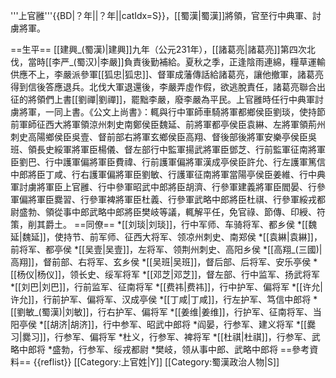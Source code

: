 '''上官雝'''{{BD|？年||？年||catIdx=S}}，[[蜀漢|蜀漢]]將領，官至行中典軍、討虜將軍。

==生平==
[[建興_(蜀漢)|建興]]九年（公元231年），[[諸葛亮|諸葛亮]]第四次北伐，當時[[李严_(蜀汉)|李嚴]]負責後勤補給。夏秋之季，正逢陰雨連綿，糧草運輸供應不上，李嚴派參軍[[狐忠|狐忠]]、督軍成藩傳話給諸葛亮，讓他撤軍，諸葛亮得到信後答應退兵。北伐大軍退還後，李嚴弄虛作假，欲逃脫責任，諸葛亮聯合出征的將領們上書[[劉禪|劉禪]]，罷黜李嚴，廢李嚴為平民。上官雝時任行中典軍討虜將軍，一同上書。<ref>《公文上尚書》：輒與行中軍師車騎將軍都鄉侯臣劉琰，使持節前軍師征西大將軍領涼州刺史南鄭侯臣魏延、前將軍都亭侯臣袁綝、左將軍領荊州刺史高陽鄉侯臣吳壹、督前部右將軍玄鄉侯臣高翔、督後部後將軍安樂亭侯臣吳班、領長史綏軍將軍臣楊儀、督左部行中監軍揚武將軍臣鄧芝、行前監軍征南將軍臣劉巴、行中護軍偏將軍臣費禕、行前護軍偏將軍漢成亭侯臣許允、行左護軍篤信中郎將臣丁咸、行右護軍偏將軍臣劉敏、行護軍征南將軍當陽亭侯臣姜維、行中典軍討虜將軍臣上官雝、行中參軍昭武中郎將臣胡濟、行參軍建義將軍臣閻晏、行參軍偏將軍臣爨習、行參軍裨將軍臣杜義、行參軍武略中郎將臣杜祺、行參軍綏戎都尉盛勃、領從事中郎武略中郎將臣樊岐等議，輒解平任，免官祿、節傳、印綬、符策，削其爵土。</ref>
==同僚==
*[[刘琰|刘琰]]，行中军师、车骑将军、都乡侯
*[[魏延|魏延]]，使持节、前军师、征西大将军、领凉州刺史、南郑侯
*[[袁綝|袁綝]]，前将军、都亭侯
*[[吴壹|吴壹]]，左将军、领荆州刺史、高阳乡侯
*[[高翔_(三國)|高翔]]，督前部、右将军、玄乡侯
*[[吴班|吴班]]，督后部、后将军、安乐亭侯
*[[杨仪|杨仪]]，领长史、绥军将军
*[[邓芝|邓芝]]，督左部、行中监军、扬武将军
*[[刘巴|刘巴]]，行前监军、征南将军
*[[费祎|费祎]]，行中护军、偏将军
*[[许允|许允]]，行前护军、偏将军、汉成亭侯
*[[丁咸|丁咸]]，行左护军、笃信中郎将
*[[劉敏_(蜀漢)|刘敏]]，行右护军、偏将军
*[[姜维|姜维]]，行护军、征南将军、当阳亭侯
*[[胡济|胡济]]，行中参军、昭武中郎将
*阎晏，行参军、建义将军
*[[爨习|爨习]]，行参军、偏将军
*杜义，行参军、裨将军
*[[杜祺|杜祺]]，行参军、武略中郎将
*盛勃，行参军、绥戎都尉
*樊岐，领从事中郎、武略中郎将
==參考資料==
{{reflist}}
[[Category:上官姓|Y]]
[[Category:蜀漢政治人物|S]]